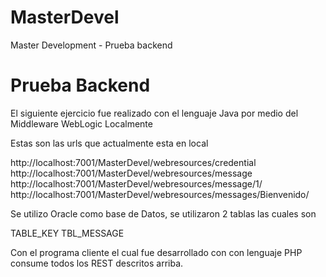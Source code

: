 # MasterDevel
Master Development - Prueba backend

# Prueba Backend

El siguiente ejercicio fue realizado con el lenguaje Java por medio del Middleware WebLogic Localmente 

Estas son las urls que actualmente esta en local

http://localhost:7001/MasterDevel/webresources/credential
http://localhost:7001/MasterDevel/webresources/message
http://localhost:7001/MasterDevel/webresources/message/1/
http://localhost:7001/MasterDevel/webresources/messages/Bienvenido/


Se utilizo Oracle como base de Datos, se utilizaron 2 tablas las cuales son 

TABLE_KEY
TBL_MESSAGE

Con el programa cliente el cual fue desarrollado con con lenguaje PHP consume todos los REST descritos arriba.


